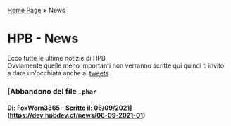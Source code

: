[Home Page](https://dev.hpbdev.cf/) **>** News

# HPB - News
Ecco tutte le ultime notizie di HPB<br>
Ovviamente quelle meno importanti non verranno scritte qui quindi ti invito<br>
a dare un'occhiata anche ai [tweets](https://dev.hobdev.cf/tweet)

### [Abbandono del file `.phar`
#### Di: FoxWorn3365 - Scritto il: 06/09/2021](https://dev.hpbdev.cf/news/06-09-2021-01)

